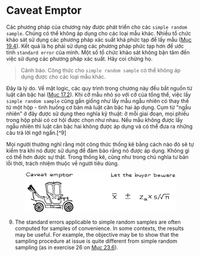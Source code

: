 # Caveat Emptor

Các phương pháp của chương này được phát triển cho các `simple random sample`. Chúng có thể không áp dụng cho các loại mẫu khác. Nhiều tổ chức khảo sát sử dụng các phương pháp xác suất khá phức tạp để lấy mẫu ([Mục 19.4](../ch19/ch19-04.md)). Kết quả là họ phải sử dụng các phương pháp phức tạp hơn để ước tính `standard error` của mình. Một số tổ chức khảo sát không bận tâm đến việc sử dụng các phương pháp xác suất. Hãy coi chừng họ.

> Cảnh báo. Công thức cho `simple random sample` có thể không áp dụng được cho các loại mẫu khác.

Đây là lý do. Về mặt logic, các quy trình trong chương này đều bắt nguồn từ luật căn bậc hai ([Mục 17.2](../ch17/ch17-02.md)). Khi cỡ mẫu nhỏ so với cỡ của tổng thể, việc lấy `simple random sample` cũng gần giống như lấy mẫu ngẫu nhiên có thay thế từ một hộp - tình huống cơ bản mà luật căn bậc hai áp dụng. Cụm từ "ngẫu nhiên" ở đây được sử dụng theo nghĩa kỹ thuật: ở mỗi giai đoạn, mọi phiếu trong hộp phải có cơ hội được chọn như nhau. Nếu mẫu không được lấy ngẫu nhiên thì luật căn bậc hai không được áp dụng và có thể đưa ra những câu trả lời ngớ ngẩn.[^9]

Mọi người thường nghĩ rằng một công thức thống kê bằng cách nào đó sẽ tự kiểm tra khi nó được sử dụng để đảm bảo rằng nó được áp dụng. Không gì có thể hơn được sự thật. Trong thống kê, cũng như trong chủ nghĩa tư bản lỗi thời, trách nhiệm thuộc về người tiêu dùng.

<center><img src="img4.png" width="80%" height="auto"></center>

9. The standard errors applicable to simple random samples are often computed for samples of convenience. In some contexts, the results may be useful. For example, the objective may be to show that the sampling procedure at issue is quite different from simple random sampling (as in exercise 26 on [Mục 23.6](../ch23/ch23-06.md)).
